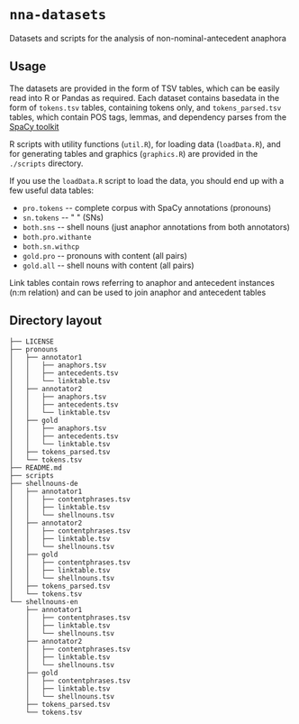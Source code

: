 # `nna-datasets`
Datasets and scripts for the analysis of non-nominal-antecedent anaphora

## Usage


The datasets are provided in the form of TSV tables, which can be easily read
into R or Pandas as required. Each dataset contains basedata in the form of
`tokens.tsv` tables, containing tokens only, and `tokens_parsed.tsv` tables,
which contain POS tags, lemmas, and dependency parses from the [SpaCy
toolkit](https://spacy.io)

R scripts with utility functions (`util.R`), for loading data (`loadData.R`), and for generating tables and graphics (`graphics.R`) are provided in the `./scripts` directory.

If you use the `loadData.R` script to load the data, you should end up with a few useful data tables:
* `pro.tokens` -- complete corpus with SpaCy annotations (pronouns)
* `sn.tokens` -- "    " (SNs)
* `both.sns` -- shell nouns (just anaphor annotations from both annotators)
* `both.pro.withante`
* `both.sn.withcp`
* `gold.pro` -- pronouns with content (all pairs)
* `gold.all` -- shell nouns with content (all pairs)



Link tables contain rows referring to anaphor and antecedent instances (n:m
relation) and can be used to join anaphor and antecedent tables




## Directory layout
```
├── LICENSE
├── pronouns
│   ├── annotator1
│   │   ├── anaphors.tsv
│   │   ├── antecedents.tsv
│   │   └── linktable.tsv
│   ├── annotator2
│   │   ├── anaphors.tsv
│   │   ├── antecedents.tsv
│   │   └── linktable.tsv
│   ├── gold
│   │   ├── anaphors.tsv
│   │   ├── antecedents.tsv
│   │   └── linktable.tsv
│   ├── tokens_parsed.tsv
│   └── tokens.tsv
├── README.md
├── scripts
├── shellnouns-de
│   ├── annotator1
│   │   ├── contentphrases.tsv
│   │   ├── linktable.tsv
│   │   └── shellnouns.tsv
│   ├── annotator2
│   │   ├── contentphrases.tsv
│   │   ├── linktable.tsv
│   │   └── shellnouns.tsv
│   ├── gold
│   │   ├── contentphrases.tsv
│   │   ├── linktable.tsv
│   │   └── shellnouns.tsv
│   ├── tokens_parsed.tsv
│   └── tokens.tsv
└── shellnouns-en
    ├── annotator1
    │   ├── contentphrases.tsv
    │   ├── linktable.tsv
    │   └── shellnouns.tsv
    ├── annotator2
    │   ├── contentphrases.tsv
    │   ├── linktable.tsv
    │   └── shellnouns.tsv
    ├── gold
    │   ├── contentphrases.tsv
    │   ├── linktable.tsv
    │   └── shellnouns.tsv
    ├── tokens_parsed.tsv
    └── tokens.tsv




```